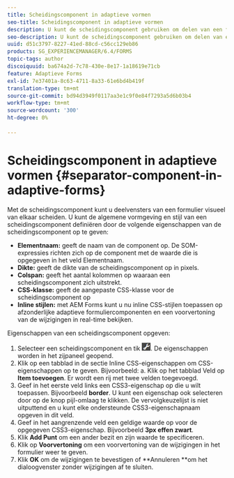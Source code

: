 ```yaml
---
title: Scheidingscomponent in adaptieve vormen
seo-title: Scheidingscomponent in adaptieve vormen
description: U kunt de scheidingscomponent gebruiken om delen van een formulier visueel te scheiden.
seo-description: U kunt de scheidingscomponent gebruiken om delen van een formulier visueel te scheiden.
uuid: d51c3797-8227-41ed-88cd-c56cc129eb86
products: SG_EXPERIENCEMANAGER/6.4/FORMS
topic-tags: author
discoiquuid: ba674a2d-7c78-430e-8e17-1a18619e71cb
feature: Adaptieve Forms
exl-id: 7e37401a-8c63-4711-8a33-61e6bd4b419f
translation-type: tm+mt
source-git-commit: bd94d3949f0117aa3e1c9f0e84f7293a5d6b03b4
workflow-type: tm+mt
source-wordcount: '300'
ht-degree: 0%

---
```


# Scheidingscomponent in adaptieve vormen {#separator-component-in-adaptive-forms}

Met de scheidingscomponent kunt u deelvensters van een formulier visueel van elkaar scheiden. U kunt de algemene vormgeving en stijl van een scheidingscomponent definiëren door de volgende eigenschappen van de scheidingscomponent op te geven:

* **Elementnaam:** geeft de naam van de component op. De SOM-expressies richten zich op de component met de waarde die is opgegeven in het veld Elementnaam.
* **Dikte:** geeft de dikte van de scheidingscomponent op in pixels.
* **Colspan:** geeft het aantal kolommen op waaraan een scheidingscomponent zich uitstrekt.
* **CSS-klasse:** geeft de aangepaste CSS-klasse voor de scheidingscomponent op
* **Inline stijlen:** met AEM Forms kunt u nu inline CSS-stijlen toepassen op afzonderlijke adaptieve formuliercomponenten en een voorvertoning van de wijzigingen in real-time bekijken.

Eigenschappen van een scheidingscomponent opgeven:

1. Selecteer een scheidingscomponent en tik ![cmppr](assets/cmppr.png). De eigenschappen worden in het zijpaneel geopend.
1. Klik op een tabblad in de sectie Inline CSS-eigenschappen om CSS-eigenschappen op te geven. Bijvoorbeeld: a. Klik op het tabblad Veld op **Item toevoegen**. Er wordt een rij met twee velden toegevoegd.
1. Geef in het eerste veld links een CSS3-eigenschap op die u wilt toepassen. Bijvoorbeeld **border**. U kunt een eigenschap ook selecteren door op de knop pijl-omlaag te klikken. De vervolgkeuzelijst is niet uitputtend en u kunt elke ondersteunde CSS3-eigenschapnaam opgeven in dit veld.
1. Geef in het aangrenzende veld een geldige waarde op voor de opgegeven CSS3-eigenschap. Bijvoorbeeld **3px effen zwart**.
1. Klik **Add Punt** om een ander bezit en zijn waarde te specificeren.
1. Klik op **Voorvertoning** om een voorvertoning van de wijzigingen in het formulier weer te geven.
1. Klik **OK** om de wijzigingen te bevestigen of **Annuleren **om het dialoogvenster zonder wijzigingen af te sluiten.
